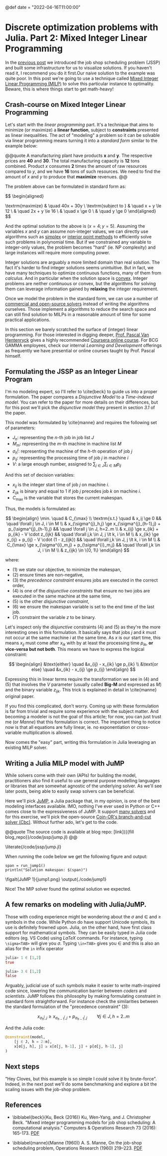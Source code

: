 @def date = "2022-04-16T11:00:00"

# Discrete optimization problems with Julia. Part 2: Mixed Integer Linear Programming

In the [previous post](/posts/jssp1/) we introduced the job shop scheduling problem (JSSP) and built some infrastructure for us to visualize solutions. If you haven't read it, I recommend you do it first.Our naive solution to the example was quite poor. In this post we're going to use a technique called [Mixed Integer Linear Programming (MILP)][milp] to solve this particular instance to optimality. Beware, this is where things start to get math-heavy!

## Crash-course on Mixed Integer Linear Programming

Let's start with the _linear programming_ part. It's a technique that aims to minimize (or maximize) a **linear function**, subject to **constraints** presented as linear inequalities. The act of "modeling" a problem so it can be solvable via linear programming means turning it into a _standard form_ similar to the example below:

@@quote
A manufacturing plant have products **x** and **y**. The respective prices are **40** and **30**. The total manufacturing capacity is **12** tons combined. Product _x_ consumes **2** times the amount of raw resources compared to _y_, and we have **16** tons of such resources. We need to find the amount of _x_ and _y_ to produce that **maximize**
revenues.
@@

The problem above can be formulated in standard form as:

$$
\begin{aligned}

\textrm{maximize} & \quad 40x + 30y \\
\textrm{subject to }
& \quad x + y \le 12 \\
& \quad 2x + y \le 16 \\
& \quad x \ge 0 \\
& \quad y \ge 0
\end{aligned}
$$

And the optimal solution to the above is $(x=4; y=5)$. Assuming the variables $x$ and $y$ can assume non-integer values, we can directly use algorithms such as [simplex] or [interior point methods][barrier] to efficiently solve such problems in polynomial time. But if we constrained any variable to integer-only values, the problem becomes "hard" (ie. NP complexity) and large instances will require more computing power.

Integer solutions are arguably a more limited domain than real solution. The fact it's harder to find integer solutions seems unintuitive. But in fact, we have many techniques to optimize continuous functions, many of them from _calculus_. And in particular when the solution space is [convex]. Integer problems are neither continuous or convex, but the algorithms for solving them can leverage information gained by **relaxing** the integer requirement.

Once we model the problem in the standard form, we can use a number of [commercial and open-source solvers][solvers] instead of writing the algorithms ourselves. Those implement a algorithms to reduce the search space and can still find solution to MILPs in a reasonable amount of time for some practical applications.

In this section we barely scratched the surface of (integer) linear programming. For those interested in digging deeper, [Prof. Pascal Van Hentenryck][pascal] gives a highly recommended [Coursera online course][coursera]. For BCG GAMMA employees, check our internal _Learning and Development_ offerings as frequently we have presential or online courses taught by Prof. Pascal himself.

## Formulating the JSSP as an Integer Linear Program

I'm no modeling expert, so I'll refer to \cite{beck} to guide us into a proper formulation. The paper compares a _Disjunctive Model_ to a _Time-indexed model_. You can refer to the paper for more details on their differences, but for this post we'll pick the _disjunctive model_ they present in section _3.1_ of the paper.

This model was formulated by \cite{manne} and requires the following set of parameters:

- $J_n$: representing the $n$-th job in job list $J$
- $M_m$: representing the $m$-th machine in machine list $M$
- $\sigma^j_h$: representing the machine of the $h$-th operation of job $j$
- $p_{ij}$: representing the processing time of job $j$ in machine $i$
- $V$: a large enough number, assigned to $\sum_{j \in J}\sum_{i \in M}{p_{ij}}$

And this set of decision variables:

- $x_{ij}$ is the integer start time of job $j$ on machine $i$.
- $z_{ijk}$ is binary and equal to 1 if job $j$ precedes job $k$ on machine $i$.
- $C_{\max}$ is the variable that stores the current makespan.

Thus, the models is formulated as:

$$
\begin{align}
\min. \quad         & C_{\max} \\
\textrm{s.t.} \quad & x_ij \ge 0 && \quad \forall j \in J, i \in M \\
                    & x_{\sigma^{j}_h,j} \ge x_{\sigma^{j}_{h-1},j} + p_{\sigma^{j}_{h-1},j}
                        && \quad \forall j \in J, h=2..m \\
                    & x_{ij} \ge x_{ik} + p_{ik} - V \cdot z_{ijk}
                        && \quad \forall j,k \in J, j \lt k, i \in M \\
                    & x_{ik} \ge x_{ij} + p_{ij} - V \cdot (1 - z_{ijk})
                        && \quad \forall j,k \in J, j \lt k, i \in M \\
                    & C_{\max} \ge x_{\sigma^{i}_m,j} + p_{\sigma^{i}_m,j}
                        && \quad \forall j,k \in J, i \in M  \\
                    & z_{ijk} \in \{0, 1\}
\end{align}
$$

where:

- $(1)$ we state our objective, to minimize the makespan,
- $(2)$ ensure times are non-negative,
- $(3)$ the _precedence constraint_ ensures jobs are executed in the correct order,
- $(4)$ is one of the _disjunctive constraints_ that ensure no two jobs are executed in the same machine
  at the same time,
- $(5)$ is the other _disjunctive constraint_,
- $(6)$ we ensure the makespan variable is set to the end time of the last job.
- $(7)$ constraint the variable $z$ to be binary.


Let's inspect only the _disjunctive_ constraints $(4)$ and $(5)$ as they're the more interesting ones in this formulation. It basically says that jobs $j$ and $k$ must not occur at the same machine $i$ at the same time. As $x$ is our start time, this means $x_{ij}$ must come after $x_{ik}$ with by at least the processing time $p_{ik}$, **or vice-versa but not both**. This means we have to express the logical constraint:

$$
\begin{align}
&\text{either} \quad &x_{ij} - x_{ik} \ge p_{ik} \\
&\text{or else} \quad &x_{ik} - x_{ij} \ge p_{ij}
\end{align}
$$

Expressing this in linear terms require the transformation we see in $(4)$ and $(5)$ that involves the $V$ parameter (usually called **Big-M** and expressed as $M$) and the binary variable $z_{ijk}$. This trick is explained in detail in \cite{manne} original paper.

If you find this complicated, don't worry. Coming up with these formulation is far from trivial and require some experience with the subject matter. And becoming a modeler is not the goal of this article; for now, you can just trust me (or *Manne*) that this formulation is correct. The important thing to notice now is that all equations are fully linear, ie. no exponentiation or cross-variable multiplication is allowed.

Now comes the "easy" part, writing this formulation in Julia leveraging an existing
MILP solver.

## Writing a Julia MILP model with JuMP

While solvers come with their own (APIs) for building the model, practitioners also find it useful to use general purpose modelling languages or libraries that are somewhat agnostic of the underlying solver. As we'll see later posts, being able to easily swap solvers can be beneficial.

Here we'll pick [JuMP][jump], a Julia package that, in my opinion, is one of the best modeling interfaces available. IMO, nothing I've ever used in Python or C++ comes close to the expressiveness of JuMP. It support [many solvers][solvers] and for this exercise, we'll pick the open-source [Coin-OR's branch-and-cut solver (Cbc)][cbc]. Without further ado, let's get to the code.

@@quote
The source code is available at blog repo:
[link]({{fill blog_repo}}/code/jssp/jump.jl)
@@

\literate{/code/jssp/jump.jl}

When running the code below we get the following figure and output:

```julia:./code/jump1
span = run_jump1()
println("Solution makespan: $(span)")
```

\figalt{JuMP 1}{jump1.png}
\output{./code/jump1}

Nice! The MIP solver found the optimal solution we expected.

## A few remarks on modeling with Julia/JuMP.

Those with coding experience might be wondering about the $\sigma$ and $\in$ and $\ge$ symbols in the code. While Python do have support Unicode symbols, its use is definitely frowned upon. Julia, on the other hand, have first class support for mathematical symbols. They can be easily typed in Julia code editors (eg. VS Code) using $LaTeX$ commands. For instance, typing `\sigma<TAB>` will give you $\sigma$. Typing `\in<TAB>` gives you $\in$ and this is also an alias for the `in` infix operator

```julia
julia> 1 ∈ [1,2]
true

julia> 3 ∈ [1,2]
false
```

Arguably, judicial use of such symbols make it easier to write math-inspired code since, lowering the communication barrier between _coders_ and _scientists_. JuMP follows this philosophy by making formulating constraint in standard form straightforward. For instance check the similarities between the standard formulation of the "precedence constraint" (3):

$$
x_{\sigma^{j}_h,j} \ge x_{\sigma^{j}_{h-1},j} + p_{\sigma^{j}_{h-1},j}
\qquad \forall j \in J, h=2..m
$$

And the Julia code:

```julia
@constraint(model,
    [j ∈ J, h = 2:m],
    x[σ[j, h], j] ≥ x[σ[j, h-1], j] + p[σ[j, h-1], j]
)
```

## Next steps

"Hey Cloves, but this example is so simple I could solve it by brute-force". Indeed,
in the next post we'll do some benchmarking and explore a bit the scaling issues with
the job-shop problem.

## References

- \biblabel{beck}{Ku, Beck (2016)} Ku, Wen-Yang, and J. Christopher Beck. "Mixed
  integer programming models for job shop scheduling: A computational analysis."
  Computers & Operations Research 73 (2016): 165-173. [PDF][beck]

- \biblabel{manne}{Manne (1960)} A. S. Manne, On the job-shop scheduling problem,
  Operations Research (1960) 219–223. [PDF][manne]

[solvers]: https://jump.dev/JuMP.jl/stable/installation/#Supported-solvers
[milp]: https://en.wikipedia.org/wiki/Integer_programming
[simplex]: https://en.wikipedia.org/wiki/Simplex_algorithm
[barrier]: https://en.wikipedia.org/wiki/Interior-point_method
[pascal]: https://www.isye.gatech.edu/users/pascal-van-hentenryck
[coursera]: (https://www.coursera.org/learn/discrete-optimization)
[beck]: https://tidel.mie.utoronto.ca/pubs/JSP_CandOR_2016.pdf
[jump]: https://jump.dev/JuMP.jl/stable/
[cbc]: https://github.com/coin-or/Cbc
[convex]: https://vitalflux.com/convex-optimization-explained-concepts-examples/
[manne]: https://cowles.yale.edu/sites/default/files/files/pub/d00/d0073.pdf